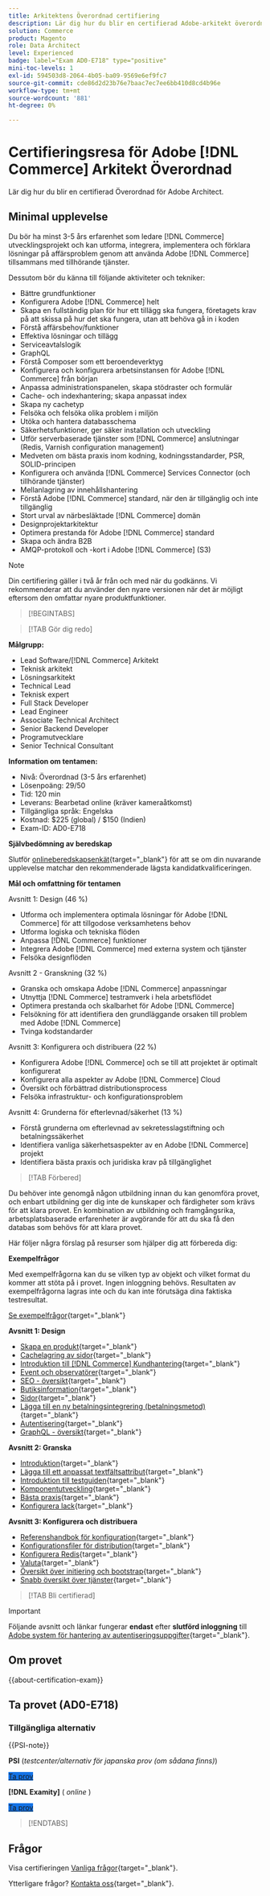 ```yaml
---
title: Arkitektens Överordnad certifiering
description: Lär dig hur du blir en certifierad Adobe-arkitekt överordnad i Adobe [!DNL Commerce].
solution: Commerce
product: Magento
role: Data Architect
level: Experienced
badge: label="Exam AD0-E718" type="positive"
mini-toc-levels: 1
exl-id: 594503d8-2064-4b05-ba09-9569e6ef9fc7
source-git-commit: cde86d2d23b76e7baac7ec7ee6bb410d8cd4b96e
workflow-type: tm+mt
source-wordcount: '881'
ht-degree: 0%

---
```


# Certifieringsresa för Adobe [!DNL Commerce] Arkitekt Överordnad

Lär dig hur du blir en certifierad Överordnad för Adobe Architect.

## Minimal upplevelse

Du bör ha minst 3-5 års erfarenhet som ledare [!DNL Commerce] utvecklingsprojekt och kan utforma, integrera, implementera och förklara lösningar på affärsproblem genom att använda Adobe [!DNL Commerce] tillsammans med tillhörande tjänster.

Dessutom bör du känna till följande aktiviteter och tekniker:

* Bättre grundfunktioner
* Konfigurera Adobe [!DNL Commerce] helt
* Skapa en fullständig plan för hur ett tillägg ska fungera, företagets krav på att skissa på hur det ska fungera, utan att behöva gå in i koden
* Förstå affärsbehov/funktioner
* Effektiva lösningar och tillägg
* Serviceavtalslogik
* GraphQL
* Förstå Composer som ett beroendeverktyg
* Konfigurera och konfigurera arbetsinstansen för Adobe [!DNL Commerce] från början
* Anpassa administrationspanelen, skapa stödraster och formulär
* Cache- och indexhantering; skapa anpassat index
* Skapa ny cachetyp
* Felsöka och felsöka olika problem i miljön
* Utöka och hantera databasschema
* Säkerhetsfunktioner, ger säker installation och utveckling
* Utför serverbaserade tjänster som [!DNL Commerce] anslutningar (Redis, Varnish configuration management)
* Medveten om bästa praxis inom kodning, kodningsstandarder, PSR, SOLID-principen
* Konfigurera och använda [!DNL Commerce] Services Connector (och tillhörande tjänster)
* Mellanlagring av innehållshantering
* Förstå Adobe [!DNL Commerce] standard, när den är tillgänglig och inte tillgänglig
* Stort urval av närbesläktade [!DNL Commerce] domän
* Designprojektarkitektur
* Optimera prestanda för Adobe [!DNL Commerce] standard
* Skapa och ändra B2B
* AMQP-protokoll och -kort i Adobe [!DNL Commerce] (S3)

>[!NOTE]
>
>Din certifiering gäller i två år från och med när du godkänns. Vi rekommenderar att du använder den nyare versionen när det är möjligt eftersom den omfattar nyare produktfunktioner.

>[!BEGINTABS]

>[!TAB Gör dig redo]

**Målgrupp:**

* Lead Software/[!DNL Commerce] Arkitekt
* Teknisk arkitekt
* Lösningsarkitekt
* Technical Lead
* Teknisk expert
* Full Stack Developer
* Lead Engineer
* Associate Technical Architect
* Senior Backend Developer
* Programutvecklare
* Senior Technical Consultant

**Information om tentamen:**

* Nivå: Överordnad (3-5 års erfarenhet)
* Lösenpoäng: 29/50
* Tid: 120 min
* Leverans: Bearbetad online (kräver kameraåtkomst)
* Tillgängliga språk: Engelska
* Kostnad: $225 (global) / $150 (Indien)
* Exam-ID: AD0-E718

**Självbedömning av beredskap**

Slutför [onlineberedskapsenkät](https://scorpion.caveon.com/launchpad/ad-q-e718-readiness-questionnaire-for-adobe-commerce-architect-master-exam){target="_blank"} för att se om din nuvarande upplevelse matchar den rekommenderade lägsta kandidatkvalificeringen.

**Mål och omfattning för tentamen**

Avsnitt 1: Design (46 %)

* Utforma och implementera optimala lösningar för Adobe [!DNL Commerce] för att tillgodose verksamhetens behov
* Utforma logiska och tekniska flöden
* Anpassa [!DNL Commerce] funktioner
* Integrera Adobe [!DNL Commerce] med externa system och tjänster
* Felsöka designflöden

Avsnitt 2 - Granskning (32 %)

* Granska och omskapa Adobe [!DNL Commerce] anpassningar
* Utnyttja [!DNL Commerce] testramverk i hela arbetsflödet
* Optimera prestanda och skalbarhet för Adobe [!DNL Commerce]
* Felsökning för att identifiera den grundläggande orsaken till problem med Adobe [!DNL Commerce]
* Tvinga kodstandarder

Avsnitt 3: Konfigurera och distribuera (22 %)

* Konfigurera Adobe [!DNL Commerce] och se till att projektet är optimalt konfigurerat
* Konfigurera alla aspekter av Adobe [!DNL Commerce] Cloud
* Översikt och förbättrad distributionsprocess
* Felsöka infrastruktur- och konfigurationsproblem

Avsnitt 4: Grunderna för efterlevnad/säkerhet (13 %)

* Förstå grunderna om efterlevnad av sekretesslagstiftning och betalningssäkerhet
* Identifiera vanliga säkerhetsaspekter av en Adobe [!DNL Commerce] projekt
* Identifiera bästa praxis och juridiska krav på tillgänglighet

>[!TAB Förbered]

Du behöver inte genomgå någon utbildning innan du kan genomföra provet, och enbart utbildning ger dig inte de kunskaper och färdigheter som krävs för att klara provet. En kombination av utbildning och framgångsrika, arbetsplatsbaserade erfarenheter är avgörande för att du ska få den databas som behövs för att klara provet.

Här följer några förslag på resurser som hjälper dig att förbereda dig:

**Exempelfrågor**

Med exempelfrågorna kan du se vilken typ av objekt och vilket format du kommer att stöta på i provet. Ingen inloggning behövs. Resultaten av exempelfrågorna lagras inte och du kan inte förutsäga dina faktiska testresultat.

[Se exempelfrågor](https://scorpion.caveon.com/launchpad/ad0-e718-adobe-commerce-architect-master-copy-kzcvh7){target="_blank"}

**Avsnitt 1: Design**

* [Skapa en produkt](https://docs.magento.com/user-guide/catalog/product-create.html){target="_blank"}
* [Cachelagring av sidor](https://developer.adobe.com/commerce/php/development/cache/page/){target="_blank"}
* [Introduktion till [!DNL Commerce] Kundhantering](https://docs.magento.com/user-guide/customers/customers-menu.html){target="_blank"}
* [Event och observatörer](https://developer.adobe.com/commerce/php/development/components/events-and-observers/){target="_blank"}
* [SEO - översikt](https://docs.magento.com/user-guide/marketing/seo-search.html){target="_blank"}
* [Butiksinformation](https://docs.magento.com/user-guide/configuration/configuration-basic.html){target="_blank"}
* [Sidor](https://docs.magento.com/user-guide/cms/content-elements.html){target="_blank"}
* [Lägga till en ny betalningsintegrering (betalningsmetod)](https://devdocs.magento.com/guides/v2.4/payments-integrations/base-integration/integration-intro.html){target="_blank"}
* [Autentisering](https://devdocs.magento.com/guides/v2.4/get-started/authentication/gs-authentication.html){target="_blank"}
* [GraphQL - översikt](https://devdocs.magento.com/guides/v2.4/graphql/index.html){target="_blank"}

**Avsnitt 2: Granska**

* [Introduktion](https://developer.adobe.com/commerce/php/module-reference/){target="_blank"}
* [Lägga till ett anpassat textfältsattribut](https://devdocs.magento.com/guides/v2.4/howdoi/custom-attributes/introduction.html){target="_blank"}
* [Introduktion till testguiden](https://devdocs.magento.com/guides/v2.4/test/testing.html){target="_blank"}
* [Komponentutveckling](https://developer.adobe.com/commerce/php/development/components/){target="_blank"}
* [Bästa praxis](https://support.magento.com/hc/en-us/categories/360002582351-Best-Practices-){target="_blank"}
* [Konfigurera lack](https://devdocs.magento.com/guides/v2.4/config-guide/varnish/config-varnish.html){target="_blank"}

**Avsnitt 3: Konfigurera och distribuera**

* [Referenshandbok för konfiguration](https://docs.magento.com/user-guide/configuration/general.html){target="_blank"}
* [Konfigurationsfiler för distribution](https://devdocs.magento.com/guides/v2.4/config-guide/config/config-magento.html){target="_blank"}
* [Konfigurera Redis](https://devdocs.magento.com/guides/v2.4/config-guide/redis/config-redis.html){target="_blank"}
* [Valuta](https://docs.magento.com/user-guide/stores/currency.html){target="_blank"}
* [Översikt över initiering och bootstrap](https://devdocs.magento.com/guides/v2.4/config-guide/bootstrap/magento-bootstrap.html){target="_blank"}
* [Snabb översikt över tjänster](https://devdocs.magento.com/cloud/cdn/cloud-fastly.html){target="_blank"}

>[!TAB Bli certifierad]

>[!IMPORTANT]
>
>Följande avsnitt och länkar fungerar **endast** efter **slutförd inloggning** till [Adobe system för hantering av autentiseringsuppgifter](https://www.certmetrics.com/adobe){target="_blank"}.



## Om provet

{{about-certification-exam}}

## Ta provet (AD0-E718)

### Tillgängliga alternativ

{{PSI-note}}

**PSI** (*testcenter/alternativ för japanska prov (om sådana finns)*)

<a href="https://www.certmetrics.com/adobe/candidate/psi_sso_adobe.aspx?redir=yes&amp;ec=AD0-E718" target="_blank" class="spectrum-Button spectrum-Button--fill spectrum-Button--accent spectrum-Button--sizeM is-margin-bottom-big-big at-element-click-tracking" style="background-color:#1473E6">

<span class="spectrum-Button-label has-no-wrap">
   Ta prov
</span>
</a>

**[!DNL Examity]** ( *online* )

<a href="https://www.certmetrics.com/adobe/candidate/examity_sso.aspx?eid=AD0-E718" target="_blank" class="spectrum-Button spectrum-Button--fill spectrum-Button--accent spectrum-Button--sizeM is-margin-bottom-big-big at-element-click-tracking" style="background-color:#1473E6">

<span class="spectrum-Button-label has-no-wrap">
   Ta prov
</span>
</a>

>[!ENDTABS]

## Frågor

Visa certifieringen [Vanliga frågor](https://experienceleague.adobe.com/docs/certification/certification/faq.html){target="_blank"}.

Ytterligare frågor? [Kontakta oss](mailto:certif@adobe.com){target="_blank"}.
